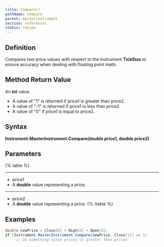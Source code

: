 ```yaml
---
title: Compare()
pathName: compare
parent: masterinstrument
section: references
status: review
---
```


## Definition

Compares two price values with respect to the Instrument **TickSize** to ensure accuracy when dealing with floating point math.

## Method Return Value

An **int** value.

* A value of "1" is returned if price1 is greater than price2.
* A value of "-1" is returned if price1 is less than price2.
* A value of "0" if price1 is equal to price2.

## Syntax

**Instrument.MasterInstrument.Compare(double price1, double price2)**

## Parameters

{% table %}

---

* price1
* A **double** value representing a price.

---

* price2
* A **double** value representing a price.
{% /table %}

## Examples

```csharp
double newPrice = Close[0] + High[0] + Open[0];
if (Instrument.MasterInstrument.Compare(newPrice, Close[1]) == 1)
     // Do something since price1 is greater than price2

```

